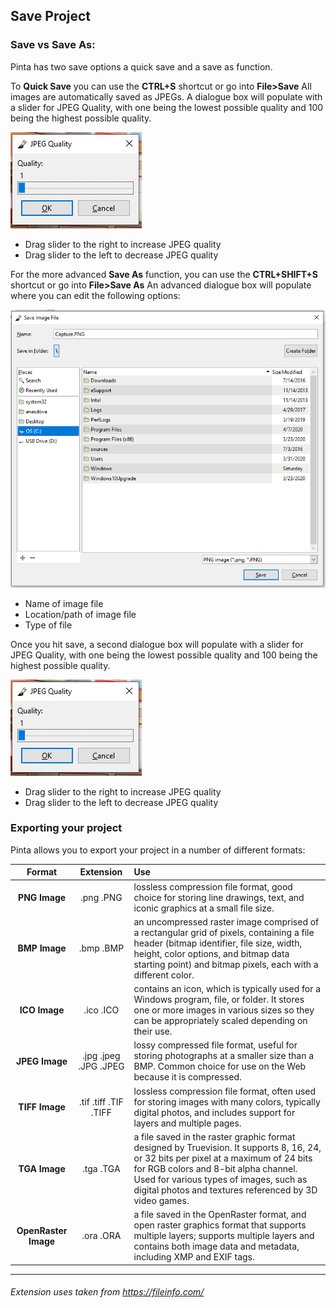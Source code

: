 ## Save Project ##

### Save vs Save As: ###
Pinta has two save options a quick save and a save as function.

To **Quick Save** you can use the **CTRL+S** shortcut or go into **File>Save** All images are automatically saved as JPEGs. A dialogue box will populate with a slider for JPEG Quality, with one being the lowest possible quality and 100 being the highest possible quality.

![jpegquality](img/jpegquality.PNG)

* Drag slider to the right to increase JPEG quality
* Drag slider to the left to decrease JPEG quality


For the more advanced **Save As** function, you can use the **CTRL+SHIFT+S** shortcut or go into **File>Save As** An advanced dialogue box will populate where you can edit the following options:

![saveas](img/saveas.PNG)

* Name of image file
* Location/path of image file
* Type of file


Once you hit save, a second dialogue box will populate with a slider for JPEG Quality, with one being the lowest possible quality and 100 being the highest possible quality. 

![jpegquality](img/jpegquality.PNG)

* Drag slider to the right to increase JPEG quality
* Drag slider to the left to decrease JPEG quality

### Exporting your project ###

Pinta allows you to export your project in a number of different formats:

Format | Extension | Use 
:-----------:|:-------------------------:|:------------
**PNG Image**| .png .PNG | lossless compression file format, good choice for storing line drawings, text, and iconic graphics at a small file size.
**BMP Image**| .bmp .BMP | an uncompressed raster image comprised of a rectangular grid of pixels, containing a file header (bitmap identifier, file size, width, height, color options, and bitmap data starting point) and bitmap pixels, each with a different color.
**ICO Image**| .ico .ICO | contains an icon, which is typically used for a Windows program, file, or folder. It stores one or more images in various sizes so they can be appropriately scaled depending on their use.
**JPEG Image**| .jpg .jpeg .JPG .JPEG | lossy compressed file format, useful for storing photographs at a smaller size than a BMP. Common choice for use on the Web because it is compressed.
**TIFF Image**| .tif .tiff .TIF .TIFF | lossless compression file format, often used for storing images with many colors, typically digital photos, and includes support for layers and multiple pages.
**TGA Image**| .tga .TGA | a file saved in the raster graphic format designed by Truevision. It supports 8, 16, 24, or 32 bits per pixel at a maximum of 24 bits for RGB colors and 8-bit alpha channel. Used for various types of images, such as digital photos and textures referenced by 3D video games.
**OpenRaster Image**| .ora .ORA | a file saved in the OpenRaster format, and open raster graphics format that supports multiple layers; supports multiple layers and contains both image data and metadata, including XMP and EXIF tags.

____________________________________________________________________________________________________________
###### Extension uses taken from https://fileinfo.com/ ######
